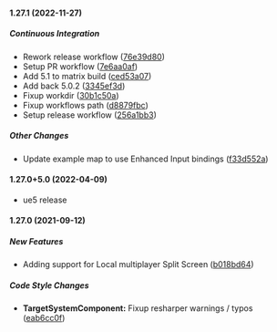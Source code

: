 #### 1.27.1 (2022-11-27)

##### Continuous Integration

*  Rework release workflow ([76e39d80](https://github.com/mklabs/ue4-targetsystemplugin/commit/76e39d802de5b881a3b955bdcdd9601fc1827586))
*  Setup PR workflow ([7e6aa0af](https://github.com/mklabs/ue4-targetsystemplugin/commit/7e6aa0afcb114a3f69f8f077a3ce89d842231917))
*  Add 5.1 to matrix build ([ced53a07](https://github.com/mklabs/ue4-targetsystemplugin/commit/ced53a074d88847142840c3b0c360791fe5bec35))
*  Add back 5.0.2 ([3345ef3d](https://github.com/mklabs/ue4-targetsystemplugin/commit/3345ef3d9a11101666831094dcbaee73e2aa9997))
*  Fixup workdir ([30b1c50a](https://github.com/mklabs/ue4-targetsystemplugin/commit/30b1c50aba269c4b5b79069f394c09de1fa6f537))
*  Fixup workflows path ([d8879fbc](https://github.com/mklabs/ue4-targetsystemplugin/commit/d8879fbc612145ff708307a57c80c83a905bc491))
*  Setup release workflow ([256a1bb3](https://github.com/mklabs/ue4-targetsystemplugin/commit/256a1bb39b38753a85fe840052f16587c6a30242))

##### Other Changes

*  Update example map to use Enhanced Input bindings ([f33d552a](https://github.com/mklabs/ue4-targetsystemplugin/commit/f33d552a8e52dd680027cb83781126b2255ead38))

#### 1.27.0+5.0 (2022-04-09)

* ue5 release

#### 1.27.0 (2021-09-12)

##### New Features

*  Adding support for Local multiplayer Split Screen ([b018bd64](https://github.com/mklabs/ue4-targetsystemplugin/commit/b018bd64778f54b539fd124fb634b78e34742367))

##### Code Style Changes

* **TargetSystemComponent:**  Fixup resharper warnings / typos ([eab6cc0f](https://github.com/mklabs/ue4-targetsystemplugin/commit/eab6cc0f67336b08f33511907034f4138e262aa5))

